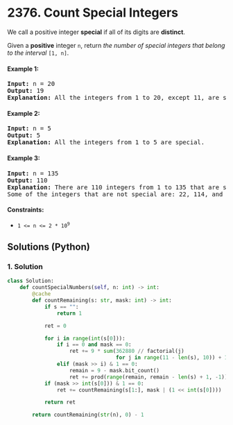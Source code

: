 # 2376. Count Special Integers
We call a positive integer **special** if all of its digits are **distinct**.

Given a **positive** integer `n`, return *the number of special integers that belong to the interval* `[1, n]`.

#### Example 1:
<pre>
<strong>Input:</strong> n = 20
<strong>Output:</strong> 19
<strong>Explanation:</strong> All the integers from 1 to 20, except 11, are special. Thus, there are 19 special integers.
</pre>

#### Example 2:
<pre>
<strong>Input:</strong> n = 5
<strong>Output:</strong> 5
<strong>Explanation:</strong> All the integers from 1 to 5 are special.
</pre>

#### Example 3:
<pre>
<strong>Input:</strong> n = 135
<strong>Output:</strong> 110
<strong>Explanation:</strong> There are 110 integers from 1 to 135 that are special.
Some of the integers that are not special are: 22, 114, and 131.
</pre>

#### Constraints:
* <code>1 <= n <= 2 * 10<sup>9</sup></code>

## Solutions (Python)

### 1. Solution
```Python
class Solution:
    def countSpecialNumbers(self, n: int) -> int:
        @cache
        def countRemaining(s: str, mask: int) -> int:
            if s == "":
                return 1

            ret = 0

            for i in range(int(s[0])):
                if i == 0 and mask == 0:
                    ret += 9 * sum(362880 // factorial(j)
                                   for j in range(11 - len(s), 10)) + 1
                elif (mask >> i) & 1 == 0:
                    remain = 9 - mask.bit_count()
                    ret += prod(range(remain, remain - len(s) + 1, -1))
            if (mask >> int(s[0])) & 1 == 0:
                ret += countRemaining(s[1:], mask | (1 << int(s[0])))

            return ret

        return countRemaining(str(n), 0) - 1
```
